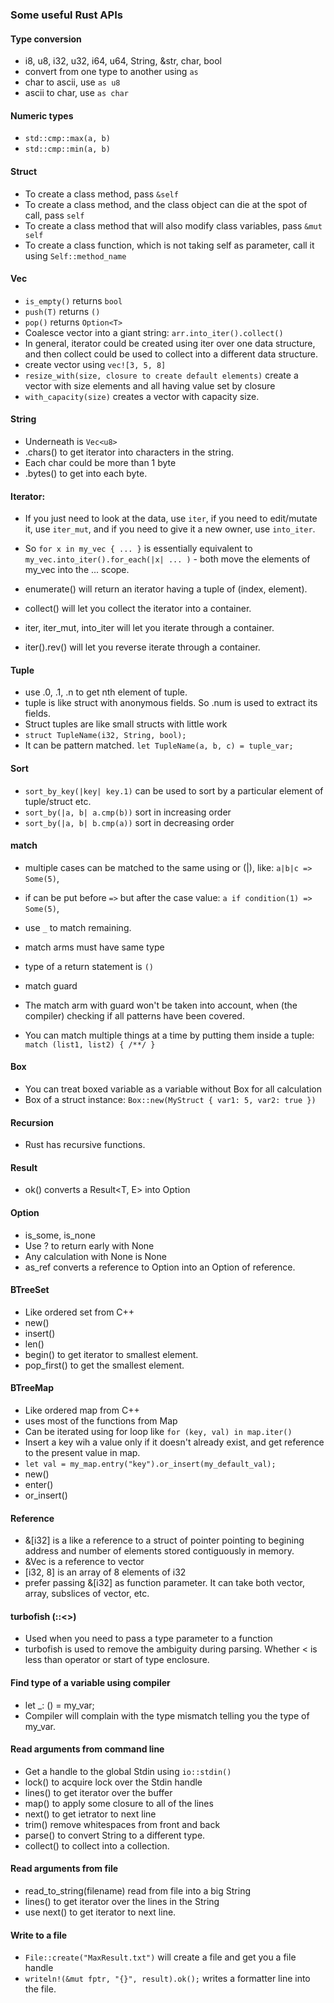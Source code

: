 ### Some useful Rust APIs

#### Type conversion
* i8, u8, i32, u32, i64, u64, String, &str, char, bool
* convert from one type to another using `as`
* char to ascii, use `as u8`
* ascii to char, use `as char`

#### Numeric types
* `std::cmp::max(a, b)`
* `std::cmp::min(a, b)`


#### Struct
* To create a class method, pass `&self`
* To create a class method, and the class object can die at the spot of call, pass `self`
* To create a class method that will also modify class variables, pass `&mut self`
* To create a class function, which is not taking self as parameter, call it using `Self::method_name`

#### Vec
* `is_empty()` returns `bool`
* `push(T)` returns `()`
* `pop()` returns `Option<T>`
* Coalesce vector into a giant string: `arr.into_iter().collect()`
* In general, iterator could be created using iter over one data structure, and then collect could be used to collect into a different data structure.
* create vector using `vec![3, 5, 8]`
* `resize_with(size, closure to create default elements)` create a vector with size elements and all having value set by closure
* `with_capacity(size)` creates a vector with capacity size.


#### String
* Underneath is `Vec<u8>`
* .chars() to get iterator into characters in the string.
* Each char could be more than 1 byte
* .bytes() to get into each byte.

#### Iterator:
* If you just need to look at the data, use `iter`, if you need to edit/mutate it, use `iter_mut`, and if you need to give it a new owner, use `into_iter`.
* So `for x in my_vec { ... }` is essentially equivalent to `my_vec.into_iter().for_each(|x| ... )` - both move the elements of my_vec into the ... scope.

* enumerate() will return an iterator having a tuple of (index, element).
* collect() will let you collect the iterator into a container.
* iter, iter_mut, into_iter will let you iterate through a container.
* iter().rev() will let you reverse iterate through a container.

#### Tuple
* use .0, .1, .n to get nth element of tuple.
* tuple is like struct with anonymous fields. So .num is used to extract its fields.
* Struct tuples are like small structs with little work
* `struct TupleName(i32, String, bool);`
* It can be pattern matched. `let TupleName(a, b, c) = tuple_var;`

#### Sort
* `sort_by_key(|key| key.1)` can be used to sort by a particular element of tuple/struct etc.
* `sort_by(|a, b| a.cmp(b))` sort in increasing order
* `sort_by(|a, b| b.cmp(a))` sort in decreasing order

#### match
* multiple cases can be matched to the same using or (|), like: `a|b|c => Some(5)`,
* if can be put before `=>` but after the case value: `a if condition(1) => Some(5)`,
* use `_` to match remaining.
* match arms must have same type
* type of a return statement is `()`

* match guard
* The match arm with guard won't be taken into account, when (the compiler) checking if all patterns have been covered.

* You can match multiple things at a time by putting them inside a tuple: `match (list1, list2) { /**/ }`


#### Box<T>
* You can treat boxed variable as a variable without Box for all calculation
* Box of a struct instance: `Box::new(MyStruct { var1: 5, var2: true })`


#### Recursion
* Rust has recursive functions.


#### Result
* ok() converts a Result<T, E> into Option<T>

#### Option
* is_some, is_none
* Use ? to return early with None
* Any calculation with None is None
* as_ref converts a reference to Option into an Option of reference.

#### BTreeSet
* Like ordered set from C++
* new()
* insert()
* len()
* begin() to get iterator to smallest element.
* pop_first() to get the smallest element.

#### BTreeMap
* Like ordered map from C++
* uses most of the functions from Map
* Can be iterated using for loop like `for (key, val) in map.iter()`
* Insert a key wih a value only if it doesn't already exist, and get reference to the present value in map.
* `let val = my_map.entry("key").or_insert(my_default_val);`
* new()
* enter()
* or_insert()


#### Reference
* &[i32] is a like a reference to a struct of pointer pointing to begining address and number of elements stored contiguously in memory.
* &Vec is a reference to vector
* [i32, 8] is an array of 8 elements of i32
* prefer passing &[i32] as function parameter. It can take both vector, array, subslices of vector, etc.

#### turbofish (::<>)
* Used when you need to pass a type parameter to a function
* turbofish is used to remove the ambiguity during parsing. Whether < is less than operator or start of type enclosure.


#### Find type of a variable using compiler
* let _: () = my_var;
* Compiler will complain with the type mismatch telling you the type of my_var.

#### Read arguments from command line
* Get a handle to the global Stdin using `io::stdin()`
* lock() to acquire lock over the Stdin handle
* lines() to get iterator over the buffer
* map() to apply some closure to all of the lines
* next() to get ietrator to next line
* trim() remove whitespaces from front and back
* parse() to convert String to a different type.
* collect() to collect into a collection.

#### Read arguments from file
* read_to_string(filename) read from file into a big String
* lines() to get iterator over the lines in the String
* use next() to get iterator to next line.

#### Write to a file
* `File::create("MaxResult.txt")` will create a file and get you a file handle
* `writeln!(&mut fptr, "{}", result).ok();` writes a formatter line into the file.